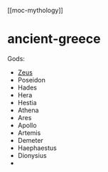[[moc-mythology]]

# ancient-greece

Gods:

- [Zeus](Mythology/zeus.md)
- Poseidon
- Hades
- Hera
- Hestia
- Athena
- Ares
- Apollo
- Artemis
- Demeter
- Haephaestus
- Dionysius
-

